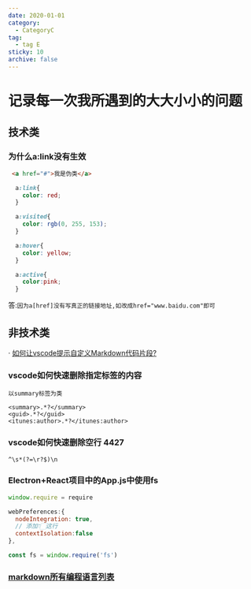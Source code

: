 ```yaml
---
date: 2020-01-01
category:
  - CategoryC
tag:
  - tag E
sticky: 10
archive: false
---
```


# 记录每一次我所遇到的大大小小的问题

## 技术类
### 为什么a:link没有生效
```html
 <a href="#">我是伪类</a>
```
```css
  a:link{
    color: red;
  }

  a:visited{
    color: rgb(0, 255, 153);
  }

  a:hover{
    color: yellow;
  }

  a:active{
    color:pink;
  }
  ```
答:`因为a[href]没有写真正的链接地址,如改成href="www.baidu.com"即可`

## 非技术类
· [如何让vscode提示自定义Markdown代码片段?](https://www.cnblogs.com/jeffery-liu/p/17482768.html#/c/subject/p/17482768.html)

### vscode如何快速删除指定标签的内容
`以summary标签为类`
```reg
<summary>.*?</summary>
<guid>.*?</guid>
<itunes:author>.*?</itunes:author>
```

### vscode如何快速删除空行 4427
```reg
^\s*(?=\r?$)\n
```

### Electron+React项目中的App.js中使用fs

```js title="preload.js"
window.require = require
```

```js title="main.js"
webPreferences:{
  nodeIntegration: true,
  // 添加👇🏻这行
  contextIsolation:false
},
```

```js title="render.js"
const fs = window.require('fs')
```

### [markdown所有编程语言列表](https://coding.net/help/docs/ci/lint/markdown-code-lang.html)